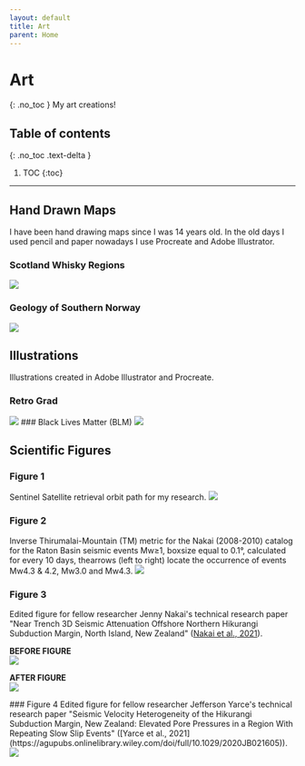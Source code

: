 ```yaml
---
layout: default
title: Art
parent: Home
---
```


# Art
{: .no_toc }
My art creations!

## Table of contents
{: .no_toc .text-delta }

1. TOC
{:toc}

---
## Hand Drawn Maps
 I have been hand drawing maps since I was 14 years old. In the old days I used pencil and paper nowadays I use Procreate and Adobe Illustrator.

### Scotland Whisky Regions
<img src="{{site.baseurl}}/img/Geology of Southern Norway.jpg"/>

### Geology of Southern Norway
<img src="{{site.baseurl}}/img/ScotlandMap.jpg"/>

## Illustrations
Illustrations created in Adobe Illustrator and Procreate.

### Retro Grad
<img src="{{site.baseurl}}/img/coffee.jpg"/>
### Black Lives Matter (BLM)
<img src="{{site.baseurl}}/img/BLM.jpg"/>

## Scientific Figures

### Figure 1
Sentinel Satellite retrieval orbit path for my research.
<img src="{{site.baseurl}}/img/sentinel_sat.png"/>
<!-- Gutenberg Richter Distribution Plot
<img src="{{site.baseurl}}/img/GR_plot.jpg"/> -->
### Figure 2
Inverse Thirumalai-Mountain (TM)  metric for the Nakai (2008-2010) catalog for the Raton Basin seismic events Mw≥1, boxsize equal to 0.1°,
calculated for every 10 days, thearrows (left to right) locate the occurrence of events Mw4.3 & 4.2, Mw3.0 and Mw4.3.
<img src="{{site.baseurl}}/img/TM_metric.jpg"/>
### Figure 3
Edited figure for fellow researcher Jenny Nakai's technical research paper "Near Trench 3D Seismic Attenuation Offshore Northern Hikurangi Subduction Margin, North Island, New Zealand" ([Nakai et al., 2021](https://agupubs.onlinelibrary.wiley.com/doi/full/10.1029/2020JB020810)).

<p> <strong> BEFORE FIGURE </strong><br>
<img src="{{site.baseurl}}/img/jgrb54741-fig-0007-m-before.png"/>
</p>

<p><strong> AFTER FIGURE </strong><br>
<img src="{{site.baseurl}}/img/jgrb54741-fig-0007-m-after.png"/>
</p>
### Figure 4
Edited figure for fellow researcher Jefferson Yarce's technical research paper "Seismic Velocity Heterogeneity of the Hikurangi Subduction Margin, New Zealand: Elevated Pore Pressures in a Region With Repeating Slow Slip Events" ([Yarce et al., 2021](https://agupubs.onlinelibrary.wiley.com/doi/full/10.1029/2020JB021605)).
<img src="{{site.baseurl}}/img/Yarcefig.png"/>
